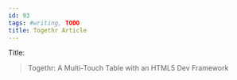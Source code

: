 ```yaml
---
id: 93
tags: #writing, TODO
title: Togethr Article
---
```


Title:

> Togethr: A Multi-Touch Table with an HTML5 Dev Framework